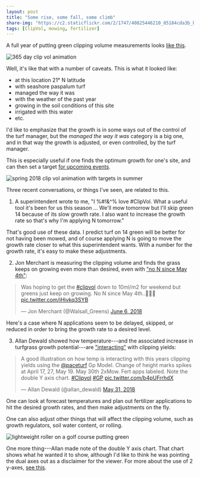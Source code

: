 ```yaml
---
layout: post
title: "Some rise, some fall, some climb"
share-img: "https://c2.staticflickr.com/2/1747/40825446210_85184cda3b_b_d.jpg"
tags: [ClipVol, mowing, fertilizer]
---
```


A full year of putting green clipping volume measurements looks [like this](https://c2.staticflickr.com/2/1751/28818470698_aaea9a9700_o_d.gif).

![365 day clip vol animation](https://c2.staticflickr.com/2/1751/28818470698_aaea9a9700_o_d.gif)

Well, it's like that with a number of caveats. This is what it looked like:

* at this location 21° N latitude
* with seashore paspalum turf
* managed the way it was
* with the weather of the past year
* growing in the soil conditions of this site
* irrigated with this water
* etc.

I'd like to emphasize that the growth is in some ways out of the control of the turf manager, but the *managed the way it was* category is a big one, and in that way the growth is adjusted, or even controlled, by the turf manager.

This is especially useful if one finds the optimum growth for one's site, and can then set a target [for upcoming events](https://c2.staticflickr.com/2/1758/41806360015_34aa2d30c5_o_d.gif).

![spring 2018 clip vol animation with targets in summer](https://c2.staticflickr.com/2/1758/41806360015_34aa2d30c5_o_d.gif)

Three recent conversations, or things I've seen, are related to this.

1. A superintendent wrote to me, "I %#!&^% love #ClipVol. What a useful tool it's been for us this season ... We'll mow tomorrow but I'll skip green 14 because of its slow growth rate. I also want to increase the growth rate so that's why I'm applying N tomorrow." 

That's good use of these data. I predict turf on 14 green will be better for not having been mowed, and of course applying N is going to move the growth rate closer to what this superintendent wants. With a number for the growth rate, it's easy to make these adjustments. 

2. Jon Merchant is measuring the clipping volume and finds the grass keeps on growing even more than desired, even with ["no N since May 4th"](https://twitter.com/Walsall_Greens/status/1004339720032309248):

<blockquote class="twitter-tweet" data-partner="tweetdeck"><p lang="en" dir="ltr">Was hoping to get the <a href="https://twitter.com/hashtag/clipvol?src=hash&amp;ref_src=twsrc%5Etfw">#clipvol</a> down to 10ml/m2 for weekend but greens just keep on growing. No N since May 4th..🤷🏻‍♂️ <a href="https://t.co/jHivkq3SYB">pic.twitter.com/jHivkq3SYB</a></p>&mdash; Jon Merchant (@Walsall_Greens) <a href="https://twitter.com/Walsall_Greens/status/1004339720032309248?ref_src=twsrc%5Etfw">June 6, 2018</a></blockquote>
<script async src="https://platform.twitter.com/widgets.js" charset="utf-8"></script>

Here's a case where N applications seem to be delayed, skipped, or reduced in order to bring the growth rate to a desired level.

3. Allan Dewald showed how temperature---and the associated increase in turfgrass growth potential---are ["interacting"](https://twitter.com/allan_dewald/status/1002037683189792774) with clipping yields:

<blockquote class="twitter-tweet" data-partner="tweetdeck"><p lang="en" dir="ltr">A good illustration on how temp is interacting with this years clipping yields using the  <a href="https://twitter.com/paceturf?ref_src=twsrc%5Etfw">@paceturf</a> Gp Model.  Change of height marks spikes at April 17, 27, May 19.  May 30th 2xMow.  Fert apps labeled.  Note the double Y axis chart. <a href="https://twitter.com/hashtag/Clipvol?src=hash&amp;ref_src=twsrc%5Etfw">#Clipvol</a>  <a href="https://twitter.com/hashtag/GP?src=hash&amp;ref_src=twsrc%5Etfw">#GP</a> <a href="https://t.co/b4pUFrrhdX">pic.twitter.com/b4pUFrrhdX</a></p>&mdash; Allan Dewald (@allan_dewald) <a href="https://twitter.com/allan_dewald/status/1002037683189792774?ref_src=twsrc%5Etfw">May 31, 2018</a></blockquote>
<script async src="https://platform.twitter.com/widgets.js" charset="utf-8"></script>

One can look at forecast temperatures and plan out fertilizer applications to hit the desired growth rates, and then make adjustments on the fly.

One can also adjust other things that will affect the clipping volume, such as growth regulators, soil water content, or rolling.

![lightweight roller on a golf course putting green](https://c2.staticflickr.com/2/1747/40825446210_85184cda3b_b_d.jpg)

One more thing---Allan made note of the double Y axis chart. That chart shows what he wanted it to show, although I'd like to think he was pointing the dual axes out as a disclaimer for the viewer. For more about the use of 2 y-axes, [see this](https://blog.datawrapper.de/dualaxis/).

